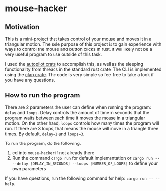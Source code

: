 # mouse-hacker

## Motivation

This is a mini-project that takes control of your mouse and moves it in a triangular motion. The sole purpose of this project is to gain experience with ways to control the mouse and button clicks in rust. It will likely not be a very useful program to use outside of this task. 

I used the [autopilot crate](https://crates.io/crates/autopilot) to accomplish this, as well as the sleeping functionality from threads in the standard rust crate. The CLI is implemented using the [clap crate](https://crates.io/crates/clap). The code is very simple so feel free to take a look if you have any questions.

## How to run the program

There are 2 parameters the user can define when running the program: `delay` and `loops`. Delay controls the amount of time in seconds that the program waits between each time it moves the mouse in a triangular motion. On the other hand, `loops` controls how many times the program will run. If there are 3 loops, that means the mouse will move in a triangle three times. By default, `delay=1` and `loops=3`. 

To run the program, do the following:
1) cd into `mouse-hacker` if not already there
2) Run the command `cargo run` for default implementation or `cargo run -- --delay [DELAY_IN_SECONDS] --loops [NUMBER_OF_LOOPS]` to define your own parameters


If you have questions, run the following command for help: `cargo run -- --help`.